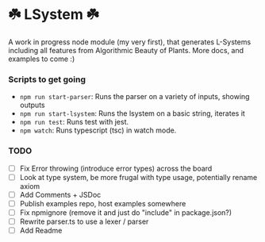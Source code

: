 # ☘️ LSystem ☘️

A work in progress node module (my very first), that generates L-Systems including all features from Algorithmic Beauty of Plants.
More docs, and examples to come :)

### Scripts to get going

- `npm run start-parser`: Runs the parser on a variety of inputs, showing outputs
- `npm run start-lsystem`: Runs the lsystem on a basic string, iterates it
- `npm run test`: Runs test with jest.
- `npm watch`: Runs typescript (tsc) in watch mode.

### TODO

- [ ] Fix Error throwing (introduce error types) across the board
- [ ] Look at type system, be more frugal with type usage, potentially rename axiom
- [ ] Add Comments + JSDoc
- [ ] Publish examples repo, host examples somewhere
- [ ] Fix npmignore (remove it and just do "include" in package.json?)
- [ ] Rewrite parser.ts to use a lexer / parser
- [ ] Add Readme
